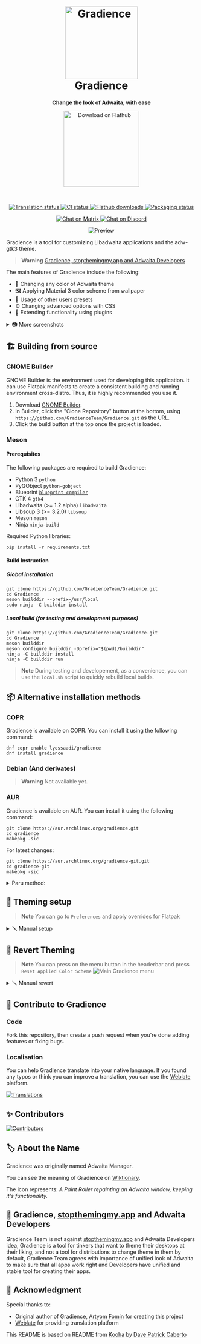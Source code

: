 <h1 align="center">
  <img src="data/icons/hicolor/scalable/apps/com.github.GradienceTeam.Gradience.svg" alt="Gradience" width="192" height="192"/>
  <br>
  Gradience
</h1>

<p align="center">
  <strong>Change the look of Adwaita, with ease</strong>
</p>

<p align="center">
  <a href="https://flathub.org/apps/details/com.github.GradienceTeam.Gradience">
    <img width="200" alt="Download on Flathub" src="https://flathub.org/assets/badges/flathub-badge-i-en.svg"/>
  </a>
  <br>
</p>

<br>

<p align="center">
  <a href="https://hosted.weblate.org/engage/GradienceTeam">
    <img alt="Translation status" src="https://hosted.weblate.org/widgets/GradienceTeam/-/svg-badge.svg"/>
  </a>
  <a href="https://github.com/GradienceTeam/Gradience/actions/workflows/CI.yml">
    <img alt="CI status" src="https://github.com/GradienceTeam/Gradience/actions/workflows/CI.yml/badge.svg"/>
  </a>
  <a href="https://flathub.org/apps/details/com.github.GradienceTeam.Gradience">
    <img alt="Flathub downloads" src="https://img.shields.io/badge/dynamic/json?color=informational&label=downloads&logo=flathub&logoColor=white&query=%24.installs_total&url=https%3A%2F%2Fflathub.org%2Fapi%2Fv2%2Fstats%2Fcom.github.GradienceTeam.Gradience"/>
  </a>
  <a href="https://repology.org/project/gradience/versions">
    <img alt="Packaging status" src="https://repology.org/badge/tiny-repos/gradience.svg">
  </a>
</p>

<p align="center">
  <a href="https://matrix.to/#/#Gradience:matrix.org">
    <img alt="Chat on Matrix" src="https://img.shields.io/matrix/Gradience:matrix.org?label=matrix&logo=matrix"/>
  </a>
  <a href="https://discord.com/invite/4njFDtfGEZ">
    <img alt="Chat on Discord" src="https://img.shields.io/discord/1013779899821064202?label=discord&logo=discord&logoColor=white"/>
  </a>
</p>

<p align="center">
  <img src="https://github.com/GradienceTeam/Design/raw/main/Covers/preview.png" alt="Preview"/>
</p>

Gradience is a tool for customizing Libadwaita applications and the adw-gtk3 theme.

> **Warning**
> [Gradience, stopthemingmy.app and Adwaita Developers](#gradience-stopthemingmyapp-and-adwaita-developers)

The main features of Gradience include the following:

* 🎨️ Changing any color of Adwaita theme
* 🖼️ Applying Material 3 color scheme from wallpaper
* 🎁️ Usage of other users presets
* ⚙️ Changing advanced options with CSS
* 🧩️ Extending functionality using plugins

<details>
  <summary>📷️ More screenshots</summary>
  
  ![Monet Tab](https://github.com/GradienceTeam/Design/raw/main/Screenshots/monet_purple.png)
  
  ![Proof of Work](https://github.com/GradienceTeam/Design/raw/main/Screenshots/proof_purple.png)
</details>


## 🏗️ Building from source

### GNOME Builder

GNOME Builder is the environment used for developing this application.
It can use Flatpak manifests to create a consistent building and running
environment cross-distro. Thus, it is highly recommended you use it.

1. Download [GNOME Builder](https://flathub.org/apps/details/org.gnome.Builder).
2. In Builder, click the "Clone Repository" button at the bottom, using `https://github.com/GradienceTeam/Gradience.git` as the URL.
3. Click the build button at the top once the project is loaded.

### Meson

#### Prerequisites

The following packages are required to build Gradience:

- Python 3 `python`
- PyGObject `python-gobject`
- Blueprint [`blueprint-compiler`](https://jwestman.pages.gitlab.gnome.org/blueprint-compiler/setup.html)
- GTK 4 `gtk4`
- Libadwaita (>= 1.2.alpha) `libadwaita`
- Libsoup 3 (>= 3.2.0) `libsoup`
- Meson `meson`
- Ninja `ninja-build`

Required Python libraries:

```shell
pip install -r requirements.txt
```

#### Build Instruction

##### Global installation

```shell
git clone https://github.com/GradienceTeam/Gradience.git
cd Gradience
meson builddir --prefix=/usr/local
sudo ninja -C builddir install
```

##### Local build (for testing and development purposes)

```shell
git clone https://github.com/GradienceTeam/Gradience.git
cd Gradience
meson builddir
meson configure builddir -Dprefix="$(pwd)/builddir"
ninja -C builddir install
ninja -C builddir run
```

> **Note** 
> During testing and developement, as a convenience, you can use the `local.sh` script to quickly rebuild local builds.


## 📦️ Alternative installation methods

### COPR 

Gradience is available on COPR. You can install it using the following command:

```shell
dnf copr enable lyessaadi/gradience
dnf install gradience
```

### Debian (And derivates)

> **Warning**
> Not available yet.

### AUR 

Gradience is available on AUR. You can install it using the following command:

```shell
git clone https://aur.archlinux.org/gradience.git
cd gradience
makepkg -sic
```

For latest changes:

```shell
git clone https://aur.archlinux.org/gradience-git.git
cd gradience-git
makepkg -sic
```

<details>
    <summary>Paru method:</summary>
    
```shell
paru -S gradience
```

For latest changes:

```shell
paru -S gradience-git
```

</details>


## 🎨️ Theming setup

> **Note** 
> You can go to `Preferences` and apply overrides for Flatpak

<details>
  <summary>🪛️ Manual setup</summary>

### Libadwaita applications

No additional setup is required for native Libadwaita applications.

For Flatpak Libadwaita applications, you need to override their permissions:

- Run `sudo flatpak override --filesystem=xdg-config/gtk-4.0` or
- Use [Flatseal](https://github.com/tchx84/Flatseal) and adding `xdg-config/gtk-4.0` to **Other files** in the **Filesystem** section of **All Applications**

### Vanilla GTK 4 applications

Use [this guide](https://github.com/lassekongo83/adw-gtk3/blob/main/gtk4.md) to theme vanilla GTK 4 applications.

### GTK 3 applications

- Install and apply the [adw-gtk3](https://github.com/lassekongo83/adw-gtk3#readme) theme (don't forget to install the Flatpak package!)
- For Flatpak applications, you need to override their permissions:
  - Run `sudo flatpak override --filesystem=xdg-config/gtk-3.0` or
  - Use [Flatseal](https://github.com/tchx84/Flatseal) and adding `xdg-config/gtk-3.0` to **Other files** in the **Filesystem** section of **All Applications**

</details>

## 🔄 Revert Theming

> **Note** 
> You can press on the menu button in the headerbar and press `Reset Applied Color Scheme`
> ![Main Gradience menu](https://raw.githubusercontent.com/GradienceTeam/Design/main/Screenshots/hamburger_menu.png)

<details>
  <summary>🪛️ Manual revert</summary>

### Remove GTK 3 and GTK 4 configs

- Run `rm -rf .config/gtk-4.0 .config/gtk-3.0`

### Remove adw-gtk3 theme

- Run `flatpak uninstall adw-gtk3` to remove Flatpak adw-gtk3 theme
- Run `rm -rf .themes/adw-gtk3 .themes/adw-gtk3-dark .local/share/themes/adw-gtk3 .local/share/themes/adw-gtk3-dark` to remove local adw-gtk3 theme

### Reset Flatpak overrides

- Run `sudo flatpak override --reset`

> **Warning**
> This will reset all Flatpak overrides, such as Firefox Wayland override

</details>


## 🙌 Contribute to Gradience 

### Code
Fork this repository, then create a push request when you're done adding features or fixing bugs.

### Localisation 

You can help Gradience translate into your native language. If you found any typos
or think you can improve a translation, you can use the [Weblate](https://hosted.weblate.org/engage/GradienceTeam) platform.

[![Translations](https://hosted.weblate.org/widgets/GradienceTeam/-/gradience/287x66-white.png)](https://hosted.weblate.org/engage/GradienceTeam/)

## ✨️ Contributors

[![Contributors](https://contrib.rocks/image?repo=GradienceTeam/Gradience)](https://github.com/GradienceTeam/Gradience/graphs/contributors)


## 🏷️ About the Name

Gradience was originally named Adwaita Manager.

You can see the meaning of Gradience on [Wiktionary](https://en.wiktionary.org/wiki/gradience).

The icon represents: _A Paint Roller repainting an Adwaita window, keeping it's functionality._


## 🌱️ Gradience, [stopthemingmy.app](https://stopthemingmy.app) and Adwaita Developers

Gradience Team is not against [stopthemingmy.app](https://stopthemingmy.app) and Adwaita Developers idea, Gradience is a tool for tinkers that want to theme their desktops at their liking, and not a tool for distributions to change theme in them by default, Gradience Team agrees with importance of unified look of Adwaita to make sure that all apps work right and Developers have unified and stable tool for creating their apps.


## 💝 Acknowledgment

Special thanks to:

- Original author of Gradience, [Artyom Fomin](https://github.com/ArtyIF) for creating this project
- [Weblate](https://weblate.org) for providing translation platform

This README is based on README from [Kooha](https://github.com/SeaDve/Kooha) by [Dave Patrick Caberto](https://github.com/SeaDve)
